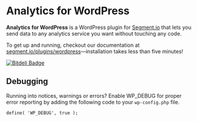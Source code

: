 Analytics for WordPress
=======================

**Analytics for WordPress** is a WordPress plugin for [Segment.io](https://segment.io) that lets you send data to any analytics service you want without touching any code.

To get up and running, checkout our documentation at [segment.io/plugins/wordpress](https://segment.io/plugins/wordpress)—installation takes less than five minutes!


[![Bitdeli Badge](https://d2weczhvl823v0.cloudfront.net/segmentio/analytics-wordpress/trend.png)](https://bitdeli.com/free "Bitdeli Badge")

## Debugging

Running into notices, warnings or errors?  Enable WP_DEBUG for proper error reporting by adding the following code to your `wp-config.php` file.

`define( 'WP_DEBUG', true );`

